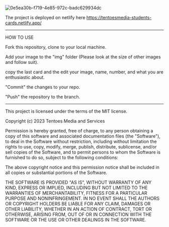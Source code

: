 
![0e5ea30b-f719-4e85-972c-badc629934dc](https://github.com/Raicon47/Frontend-students-card/assets/47249002/355a719b-30e4-46b5-b6a0-9b65cb40ce0c)


The project is deployed on netlify here https://tentoesmedia-students-cards.netlify.app/

*****************************************

HOW TO USE

Fork this repository, clone to your local machine.

Add your image to the "img" folder (Please look at the size of other images and follow suit).

copy the last card and the edit your image, name, number, and what you are enthusiastic about.

"Commit" the changes to your repo.

"Push" the repository to the branch.



******************************************

This project is licensed under the terms of the MIT license.

Copyright (c) 2023 Tentoes Media and Services

Permission is hereby granted, free of charge, to any person obtaining a copy
of this software and associated documentation files (the "Software"), to deal
in the Software without restriction, including without limitation the rights
to use, copy, modify, merge, publish, distribute, sublicense, and/or sell
copies of the Software, and to permit persons to whom the Software is
furnished to do so, subject to the following conditions:

The above copyright notice and this permission notice shall be included in all
copies or substantial portions of the Software.

THE SOFTWARE IS PROVIDED "AS IS", WITHOUT WARRANTY OF ANY KIND, EXPRESS OR
IMPLIED, INCLUDING BUT NOT LIMITED TO THE WARRANTIES OF MERCHANTABILITY,
FITNESS FOR A PARTICULAR PURPOSE AND NONINFRINGEMENT. IN NO EVENT SHALL THE
AUTHORS OR COPYRIGHT HOLDERS BE LIABLE FOR ANY CLAIM, DAMAGES OR OTHER
LIABILITY, WHETHER IN AN ACTION OF CONTRACT, TORT OR OTHERWISE, ARISING FROM,
OUT OF OR IN CONNECTION WITH THE SOFTWARE OR THE USE OR OTHER DEALINGS IN THE
SOFTWARE.
